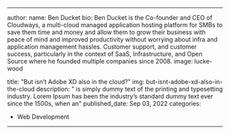 ---

author:
  name: Ben Ducket 
  bio: Ben Ducket is the Co-founder and CEO of Cloudways, a multi-cloud managed application hosting platform for SMBs to save them time and money and allow them to grow their business with peace of mind and improved productivity without worrying about infra and application management hassles. Customer support, and customer success, particularly in the context of SaaS, Infrastructure, and Open Source where he founded multiple companies since 2008.
  image: lucke-wood
 

title: "But isn’t Adobe XD also in the cloud?"
img: but-isnt-adobe-xd-also-in-the-cloud
description: " is simply dummy text of the printing and typesetting industry. Lorem Ipsum has been the industry’s standard dummy text ever since the 1500s, when an"
published_date: Sep 03, 2022
categories:
  - Web Development
---